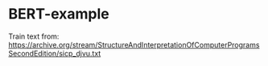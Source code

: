 # BERT-example

Train text from: https://archive.org/stream/StructureAndInterpretationOfComputerProgramsSecondEdition/sicp_djvu.txt
